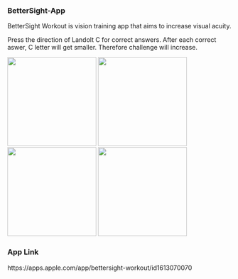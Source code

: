 <h3> BetterSight-App </h3> 

BetterSight Workout is vision training app that aims to increase visual acuity.


Press the direction of Landolt C for correct answers. After each correct aswer, C letter will get smaller. Therefore challenge will increase.


<img src="https://user-images.githubusercontent.com/56223081/157085415-5d397ba2-c5af-41ed-9d04-627b9dcf0633.png" width="200" />   <img src="https://user-images.githubusercontent.com/56223081/157085419-0a8142e8-9694-41f1-9b2d-c02c45b4a50d.png" width="200" />   <img src="https://user-images.githubusercontent.com/56223081/157085425-87c72cca-426a-4132-b257-e612097d9054.png" width="200" />   <img src="https://user-images.githubusercontent.com/56223081/157085433-a90dc54e-c95d-473a-8c09-726169e63b2f.png" width="200" />


<h3> App Link </h3> 
https://apps.apple.com/app/bettersight-workout/id1613070070


